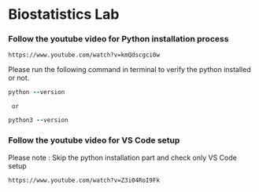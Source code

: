 # Biostatistics Lab

### Follow the youtube video for Python installation process ###

``` 
https://www.youtube.com/watch?v=kmQdscgci0w
```
Please run the following command in terminal to verify the python installed or not.

```ruby
python --version 
```
     or
     
```ruby
python3 --version 
```
### Follow the youtube video for VS Code setup ###
Please note : Skip the python installation part and check only VS Code setup
``` 
https://www.youtube.com/watch?v=Z3i04RoI9Fk
```

